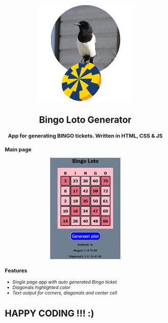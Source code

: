 <p align="center"><img src="Bingo.png" width="300px"></p>

<h1 align="center">
    <strong>Bingo Loto Generator</strong>
</h1>
<h3 align="center">
    <p>App for generating BINGO tickets. Written in HTML, CSS &amp; JS</p>
</h3>

### Main page

<p align="center"><img src="Screenshot.png" width="220px"></p>

### Features
* *Single page app with auto generated Bingo ticket*
* *Diagonals highlighted color*
* *Text output for corners, diagonals and center cell*

# HAPPY CODING !!! :)

